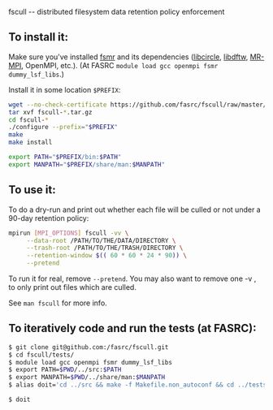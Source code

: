 fscull -- distributed filesystem data retention policy enforcement


## To install it:

Make sure you've installed [fsmr](https://github.com/jabrcx/fsmr) and its dependencies ([libcircle](https://github.com/hpc/libcircle), [libdftw](https://github.com/hpc/libdftw), [MR-MPI](http://mapreduce.sandia.gov/), OpenMPI, etc.).
(At FASRC `module load gcc openmpi fsmr dummy_lsf_libs`.)

Install it in some location `$PREFIX`:

``` bash
wget --no-check-certificate https://github.com/fasrc/fscull/raw/master/fscull-0.0.0a.tar.gz
tar xvf fscull-*.tar.gz
cd fscull-*
./configure --prefix="$PREFIX"
make
make install

export PATH="$PREFIX/bin:$PATH"
export MANPATH="$PREFIX/share/man:$MANPATH"
```


## To use it:

To do a dry-run and print out whether each file will be culled or not under a 90-day retention policy:

``` bash
mpirun [MPI_OPTIONS] fscull -vv \
     --data-root /PATH/TO/THE/DATA/DIRECTORY \
     --trash-root /PATH/TO/THE/TRASH/DIRECTORY \
     --retention-window $(( 60 * 60 * 24 * 90)) \
     --pretend
```

To run it for real, remove `--pretend`.
You may also want to remove one -v , to only print out files which are culled.

See `man fscull` for more info.


## To iteratively code and run the tests (at FASRC):

``` bash
$ git clone git@github.com:/fasrc/fscull.git
$ cd fscull/tests/
$ module load gcc openmpi fsmr dummy_lsf_libs
$ export PATH=$PWD/../src:$PATH
$ export MANPATH=$PWD/../share/man:$MANPATH
$ alias doit='cd ../src && make -f Makefile.non_autoconf && cd ../tests && make'

$ doit
```
